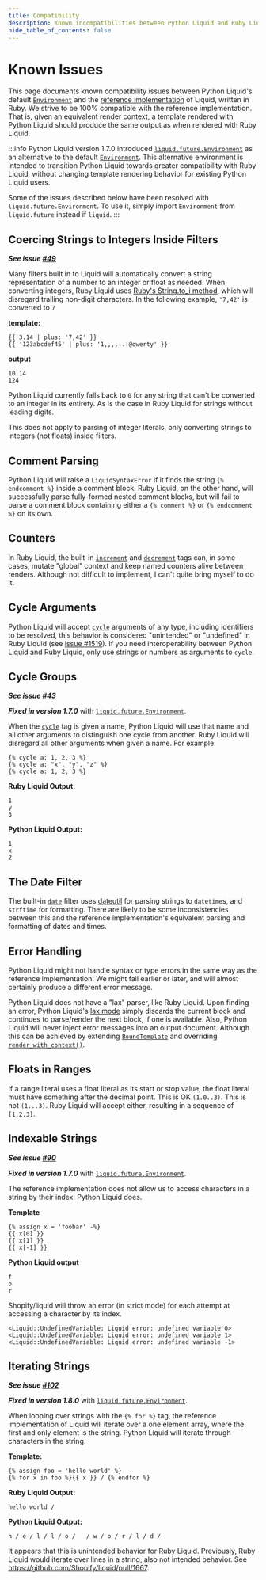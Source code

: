 ```yaml
---
title: Compatibility
description: Known incompatibilities between Python Liquid and Ruby Liquid
hide_table_of_contents: false
---
```


# Known Issues

This page documents known compatibility issues between Python Liquid's default [`Environment`](/api/Environment) and the [reference implementation](https://shopify.github.io/liquid/) of Liquid, written in Ruby. We strive to be 100% compatible with the reference implementation. That is, given an equivalent render context, a template rendered with Python Liquid should produce the same output as when rendered with Ruby Liquid.

:::info
Python Liquid version 1.7.0 introduced [`liquid.future.Environment`](/api/future-environment) as an alternative to the default [`Environment`](/api/Environment). This alternative environment is intended to transition Python Liquid towards greater compatibility with Ruby Liquid, without changing template rendering behavior for existing Python Liquid users.

Some of the issues described below have been resolved with `liquid.future.Environment`. To use it, simply import `Environment` from `liquid.future` instead if `liquid`.
:::

## Coercing Strings to Integers Inside Filters

**_See issue [#49](https://github.com/jg-rp/liquid/issues/49)_**

Many filters built in to Liquid will automatically convert a string representation of a number to an integer or float as needed. When converting integers, Ruby Liquid uses [Ruby's String.to_i method](https://ruby-doc.org/core-3.1.1/String.html#method-i-to_i), which will disregard trailing non-digit characters. In the following example, `'7,42'` is converted to `7`

**template:**

```liquid
{{ 3.14 | plus: '7,42' }}
{{ '123abcdef45' | plus: '1,,,,..!@qwerty' }}
```

**output**

```plain
10.14
124
```

Python Liquid currently falls back to `0` for any string that can't be converted to an integer in its entirety. As is the case in Ruby Liquid for strings without leading digits.

This does not apply to parsing of integer literals, only converting strings to integers (not floats) inside filters.

## Comment Parsing

Python Liquid will raise a `LiquidSyntaxError` if it finds the string `{% endcomment %}` inside a comment block. Ruby Liquid, on the other hand, will successfully parse fully-formed nested comment blocks, but will fail to parse a comment block containing either a `{% comment %}` or `{% endcomment %}` on its own.

## Counters

In Ruby Liquid, the built-in [`increment`](/language/tags#increment) and [`decrement`](/language/tags#decrement) tags can, in some cases, mutate "global" context and keep named counters alive between renders. Although not difficult to implement, I can't quite bring myself to do it.

## Cycle Arguments

Python Liquid will accept [`cycle`](/language/tags#cycle) arguments of any type, including identifiers to be resolved, this behavior is considered "unintended" or "undefined" in Ruby Liquid (see [issue #1519](https://github.com/Shopify/liquid/issues/1519)). If you need interoperability between Python Liquid and Ruby Liquid, only use strings or numbers as arguments to `cycle`.

## Cycle Groups

**_See issue [#43](https://github.com/jg-rp/liquid/issues/43)_**

**_Fixed in version 1.7.0_** with [`liquid.future.Environment`](/api/future-environment).

When the [`cycle`](/language/tags#cycle) tag is given a name, Python Liquid will use that name and all other arguments to distinguish one cycle from another. Ruby Liquid will disregard all other arguments when given a name. For example.

```liquid
{% cycle a: 1, 2, 3 %}
{% cycle a: "x", "y", "z" %}
{% cycle a: 1, 2, 3 %}
```

**Ruby Liquid Output:**

```plain
1
y
3
```

**Python Liquid Output:**

```plain
1
x
2
```

## The Date Filter

The built-in [`date`](/language/filters#date) filter uses [dateutil](https://dateutil.readthedocs.io/en/stable/) for parsing strings to `datetime`s, and `strftime` for formatting. There are likely to be some inconsistencies between this and the reference implementation's equivalent parsing and formatting of dates and times.

## Error Handling

Python Liquid might not handle syntax or type errors in the same way as the reference implementation. We might fail earlier or later, and will almost certainly produce a different error message.

Python Liquid does not have a "lax" parser, like Ruby Liquid. Upon finding an error, Python Liquid's [lax mode](/introduction/strictness) simply discards the current block and continues to parse/render the next block, if one is available. Also, Python Liquid will never inject error messages into an output document. Although this can be achieved by extending [`BoundTemplate`](/api/BoundTemplate) and overriding [`render_with_context()`](/api/BoundTemplate#render_with_context).

## Floats in Ranges

If a range literal uses a float literal as its start or stop value, the float literal must have something after the decimal point. This is OK `(1.0..3)`. This is not `(1...3)`. Ruby Liquid will accept either, resulting in a sequence of `[1,2,3]`.

## Indexable Strings

**_See issue [#90](https://github.com/jg-rp/liquid/issues/90)_**

**_Fixed in version 1.7.0_** with [`liquid.future.Environment`](/api/future-environment).

The reference implementation does not allow us to access characters in a string by their index. Python Liquid does.

**Template**

```liquid
{% assign x = 'foobar' -%}
{{ x[0] }}
{{ x[1] }}
{{ x[-1] }}
```

**Python Liquid output**

```plain
f
o
r
```

Shopify/liquid will throw an error (in strict mode) for each attempt at accessing a character by its index.

```plain
<Liquid::UndefinedVariable: Liquid error: undefined variable 0>
<Liquid::UndefinedVariable: Liquid error: undefined variable 1>
<Liquid::UndefinedVariable: Liquid error: undefined variable -1>
```

## Iterating Strings

**_See issue [#102](https://github.com/jg-rp/liquid/issues/102)_**

**_Fixed in version 1.8.0_** with [`liquid.future.Environment`](/api/future-environment).

When looping over strings with the `{% for %}` tag, the reference implementation of Liquid will iterate over a one element array, where the first and only element is the string. Python Liquid will iterate through characters in the string.

**Template:**

```liquid
{% assign foo = 'hello world' %}
{% for x in foo %}{{ x }} / {% endfor %}
```

**Ruby Liquid Output:**

```plain
hello world /
```

**Python Liquid Output:**

```plain
h / e / l / l / o /   / w / o / r / l / d /
```

It appears that this is unintended behavior for Ruby Liquid. Previously, Ruby Liquid would iterate over lines in a string, also not intended behavior. See https://github.com/Shopify/liquid/pull/1667.
